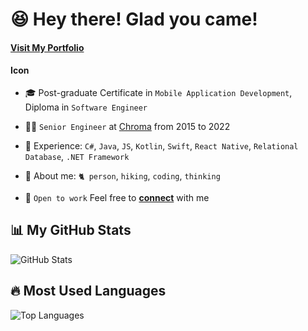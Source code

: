# 😆 Hey there! Glad you came!

#### [Visit My Portfolio](https://nicolecxia.vercel.app/)
#### <a href="https://www.linkedin.com/in/changqing-xia/"> <img src="https://github.com/nicolecxia/nicolecxia/blob/main/Linkedin-Logo.png" width="60" height="16" alt="Icon"></a>

- 🎓 Post-graduate Certificate in `Mobile Application Development`, Diploma in `Software Engineer`
  
- 👩‍💻 `Senior Engineer` at [Chroma](https://www.chroma.com.cn/cn/index) from 2015 to 2022

- 💫 Experience: `C#`, `Java`, `JS`, `Kotlin`, `Swift`, `React Native`, `Relational Database`, `.NET Framework`

- 🍄 About me: `🐈 person`, `hiking`, `coding`, `thinking`
  
- 📮 `Open to work` Feel free to [**connect**](mailto:nicolecxia@outlook.com) with me
  
</td>

## 📊 My GitHub Stats
![GitHub Stats](https://github-readme-stats.vercel.app/api?username=nicolecxia&show_icons=true&theme=radical)

## 🔥 Most Used Languages
![Top Languages](https://github-readme-stats.vercel.app/api/top-langs/?username=nicolecxia&layout=compact)
